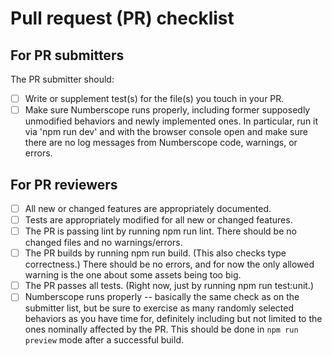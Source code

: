 # Pull request (PR) checklist

## For PR submitters

The PR submitter should:

-   [ ] Write or supplement test(s) for the file(s) you touch in your PR.
-   [ ] Make sure Numberscope runs properly, including former supposedly
        unmodified behaviors and newly implemented ones. In particular, run it
        via 'npm run dev' and with the browser console open and make sure
        there are no log messages from Numberscope code, warnings, or errors.

## For PR reviewers

-   [ ] All new or changed features are appropriately documented.
-   [ ] Tests are appropriately modified for all new or changed features.
-   [ ] The PR is passing lint by running npm run lint. There should be no
        changed files and no warnings/errors.
-   [ ] The PR builds by running npm run build. (This also checks type
        correctness.) There should be no errors, and for now the only allowed
        warning is the one about some assets being too big.
-   [ ] The PR passes all tests. (Right now, just by running npm run
        test:unit.)
-   [ ] Numberscope runs properly -- basically the same check as on the
        submitter list, but be sure to exercise as many randomly selected
        behaviors as you have time for, definitely including but not limited
        to the ones nominally affected by the PR. This should be done in
        `npm run preview` mode after a successful build.
